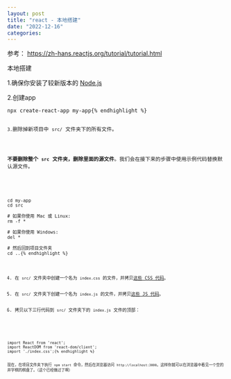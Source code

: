 ```yaml
---
layout: post
title: "react - 本地搭建"
date: "2022-12-16"
categories: 
---
```

<p>参考： <a href="https://zh-hans.reactjs.org/tutorial/tutorial.html">https://zh-hans.reactjs.org/tutorial/tutorial.html</a></p>

<p>本地搭建</p>

<p>1.确保你安装了较新版本的 <a href="https://nodejs.org/en/" rel="nofollow noopener noreferrer" target="_blank">Node.js</a></p>

<p>2.创建app</p>

<pre>
<code>npx create-react-app my-app{% endhighlight %}

<p><code>3.</code>删除掉新项目中 <code>src/</code> 文件夹下的所有文件。</p>

<p><strong>不要删除整个 <code>src</code> 文件夹，删除里面的源文件</strong>。我们会在接下来的步骤中使用示例代码替换默认源文件。</p>

<div class="gatsby-highlight">
<pre>
<code>cd my-app
cd src

# 如果你使用 Mac 或 Linux:
rm -f *

# 如果你使用 Windows:
del *

# 然后回到项目文件夹
cd ..{% endhighlight %}

<ol start="4">
	<li>在 <code>src/</code> 文件夹中创建一个名为 <code>index.css</code> 的文件，并拷贝<a href="https://codepen.io/gaearon/pen/oWWQNa?editors=0100" rel="nofollow noopener noreferrer" target="_blank">这些 CSS 代码</a>。</li>
	<li>在 <code>src/</code> 文件夹下创建一个名为 <code>index.js</code> 的文件，并拷贝<a href="https://codepen.io/gaearon/pen/oWWQNa?editors=0010" rel="nofollow noopener noreferrer" target="_blank">这些 JS 代码</a>。</li>
	<li>拷贝以下三行代码到 <code>src/</code> 文件夹下的 <code>index.js</code> 文件的顶部：</li>
</ol>

<div class="gatsby-highlight">
<pre>
<code>import React from &#39;react&#39;;
import ReactDOM from &#39;react-dom/client&#39;;
import &#39;./index.css&#39;;{% endhighlight %}

<p>现在，在项目文件夹下执行 <code>npm start</code> 命令，然后在浏览器访问 <code>http://localhost:3000</code>。这样你就可以在浏览器中看见一个空的井字棋的棋盘了。（这个已经做过了啊）</p>
</div>

<p>&nbsp;</p>
</div>

